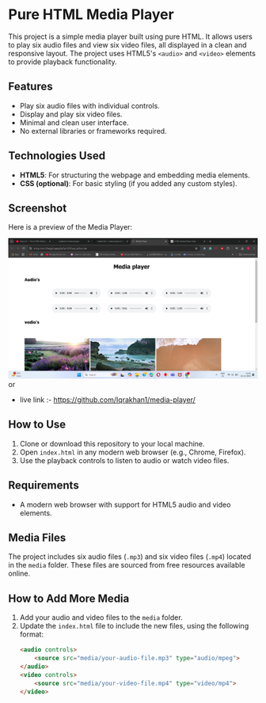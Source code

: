 # Pure HTML Media Player

This project is a simple media player built using pure HTML. It allows users to play six audio files and view six video files, all displayed in a clean and responsive layout. The project uses HTML5's `<audio>` and `<video>` elements to provide playback functionality.

## Features
- Play six audio files with individual controls.
- Display and play six video files.
- Minimal and clean user interface.
- No external libraries or frameworks required.

## Technologies Used
- **HTML5**: For structuring the webpage and embedding media elements.
- **CSS (optional)**: For basic styling (if you added any custom styles).

## Screenshot
Here is a preview of the Media Player:

![Media Player Screenshot](screenshot.png)
 or 

 - live link :- https://github.com/Iqrakhan1/media-player/

## How to Use
1. Clone or download this repository to your local machine.
2. Open `index.html` in any modern web browser (e.g., Chrome, Firefox).
3. Use the playback controls to listen to audio or watch video files.

## Requirements
- A modern web browser with support for HTML5 audio and video elements.

## Media Files
The project includes six audio files (`.mp3`) and six video files (`.mp4`) located in the `media` folder. These files are sourced from free resources available online.

## How to Add More Media
1. Add your audio and video files to the `media` folder.
2. Update the `index.html` file to include the new files, using the following format:
   ```html
   <audio controls>
       <source src="media/your-audio-file.mp3" type="audio/mpeg">
   </audio>
   <video controls>
       <source src="media/your-video-file.mp4" type="video/mp4">
   </video>
